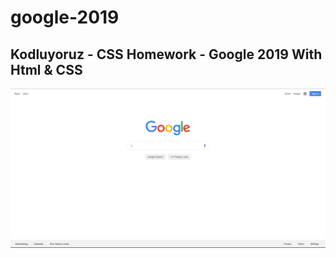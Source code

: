 # google-2019
## Kodluyoruz - CSS Homework - Google 2019 With Html & CSS

<img src="assests/readme-google-2019.png" alt="homepage">